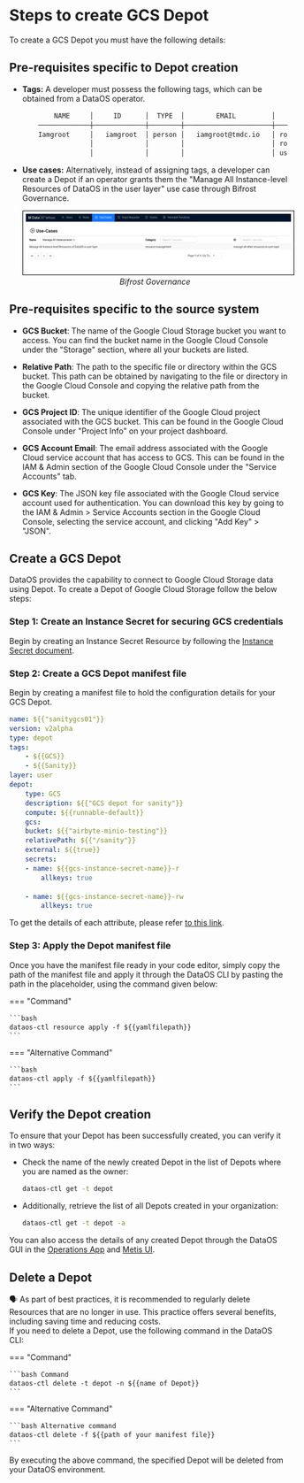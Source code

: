 # Steps to create GCS Depot


To create a GCS Depot you must have the following details:

## Pre-requisites specific to Depot creation

- **Tags:** A developer must possess the following tags, which can be obtained from a DataOS operator.

    ```bash
            NAME     │     ID      │  TYPE  │        EMAIL         │              TAGS               
        ─────────────┼─────────────┼────────┼──────────────────────┼─────────────────────────────────
        Iamgroot     │   iamgroot  │ person │   iamgroot@tmdc.io   │ roles:id:data-dev,                            
                     │             │        │                      │ roles:id:user,                  
                     │             │        │                      │ users:id:iamgroot  
    ```

- **Use cases:** Alternatively, instead of assigning tags, a developer can create a Depot if an operator grants them the "Manage All Instance-level Resources of DataOS in the user layer" use case through Bifrost Governance.

    <center>
    <img src="/resources/depot/usecase2.png" alt="Bifrost Governance" style="width:60rem; border: 1px solid black; padding: 5px;" />
    <figcaption><i>Bifrost Governance</i></figcaption>
    </center>

## Pre-requisites specific to the source system

- **GCS Bucket**: The name of the Google Cloud Storage bucket you want to access. You can find the bucket name in the Google Cloud Console under the "Storage" section, where all your buckets are listed.

- **Relative Path**: The path to the specific file or directory within the GCS bucket. This path can be obtained by navigating to the file or directory in the Google Cloud Console and copying the relative path from the bucket.

- **GCS Project ID**: The unique identifier of the Google Cloud project associated with the GCS bucket. This can be found in the Google Cloud Console under "Project Info" on your project dashboard.

- **GCS Account Email**: The email address associated with the Google Cloud service account that has access to GCS. This can be found in the IAM & Admin section of the Google Cloud Console under the "Service Accounts" tab.

- **GCS Key**: The JSON key file associated with the Google Cloud service account used for authentication. You can download this key by going to the IAM & Admin \> Service Accounts section in the Google Cloud Console, selecting the service account, and clicking "Add Key" \> "JSON".

## Create a GCS Depot

DataOS provides the capability to connect to Google Cloud Storage data using Depot. To create a Depot of Google Cloud Storage follow the below steps:

### **Step 1: Create an Instance Secret for securing GCS credentials**


Begin by creating an Instance Secret Resource by following the [Instance Secret document](/resources/instance_secret/data_sources/gcs/).

### **Step 2: Create a GCS Depot manifest file**

Begin by creating a manifest file to hold the configuration details for your GCS Depot.



```yaml 
name: ${{"sanitygcs01"}}
version: v2alpha
type: depot
tags:
    - ${{GCS}}
    - ${{Sanity}}
layer: user
depot:
    type: GCS
    description: ${{"GCS depot for sanity"}}
    compute: ${{runnable-default}}
    gcs:
    bucket: ${{"airbyte-minio-testing"}}
    relativePath: ${{"/sanity"}}
    external: ${{true}}
    secrets:
    - name: ${{gcs-instance-secret-name}}-r
        allkeys: true

    - name: ${{gcs-instance-secret-name}}-rw
        allkeys: true
```
To get the details of each attribute, please refer [to this link](/resources/depot/configurations).


### **Step 3: Apply the Depot manifest file**

Once you have the manifest file ready in your code editor, simply copy the path of the manifest file and apply it through the DataOS CLI by pasting the path in the placeholder, using the command given below:

=== "Command"

    ```bash 
    dataos-ctl resource apply -f ${{yamlfilepath}}
    ```

=== "Alternative Command"

    ```bash 
    dataos-ctl apply -f ${{yamlfilepath}}
    ```



## Verify the Depot creation

To ensure that your Depot has been successfully created, you can verify it in two ways:

- Check the name of the newly created Depot in the list of Depots where you are named as the owner:

    ```bash
    dataos-ctl get -t depot
    ```

- Additionally, retrieve the list of all Depots created in your organization:

    ```bash
    dataos-ctl get -t depot -a
    ```

You can also access the details of any created Depot through the DataOS GUI in the [Operations App](https://dataos.info/interfaces/operations/) and [Metis UI](https://dataos.info/interfaces/metis/).

## Delete a Depot

<aside class="callout">
🗣️ As part of best practices, it is recommended to regularly delete Resources that are no longer in use. This practice offers several benefits, including saving time and reducing costs.
</aside>
If you need to delete a Depot, use the following command in the DataOS CLI:

=== "Command"

    ```bash Command
    dataos-ctl delete -t depot -n ${{name of Depot}}
    ```

=== "Alternative Command"

    ```bash Alternative command
    dataos-ctl delete -f ${{path of your manifest file}}
    ```



By executing the above command, the specified Depot will be deleted from your DataOS environment.